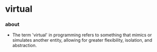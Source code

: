# virtual

### about

- The term 'virtual' in programming refers to something that mimics or simulates another entity, allowing for greater flexibility, isolation, and abstraction.